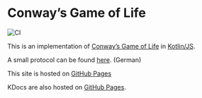 # Conway’s Game of Life
![CI](https://github.com/NyCodeGHG/conways-game-of-life/workflows/CI/badge.svg)

This is an implementation of [Conway’s Game of Life](https://en.wikipedia.org/wiki/Conway%27s_Game_of_Life) in [Kotlin/JS](https://kotlinlang.org/docs/reference/js-overview.html).

A small protocol can be found [here](docs/protocol.md). (German)

This site is hosted on [GitHub Pages](https://nycodeghg.github.io/conways-game-of-life/)

KDocs are also hosted on [GitHub Pages](https://nycodeghg.github.io/conways-game-of-life/conways-game-of-life/).
